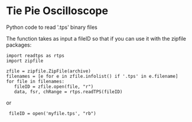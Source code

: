 # Tie Pie Oscilloscope
 Python code to read '.tps' binary files
 
 The function takes as input a fileID so that if you can use it with the zipfile packages:
 
 ```
 import readtps as rtps
 import zipfile
 
 zfile = zipfile.ZipFile(archive)
 filenames = [e for e in zfile.infolist() if '.tps' in e.filename]
 for file in filenames:
	fileID = zfile.open(file, "r")
	data, fsr, chRange = rtps.readTPS(fileID)
```
 or 
```
 fileID = open('myfile.tps', "rb")
```
